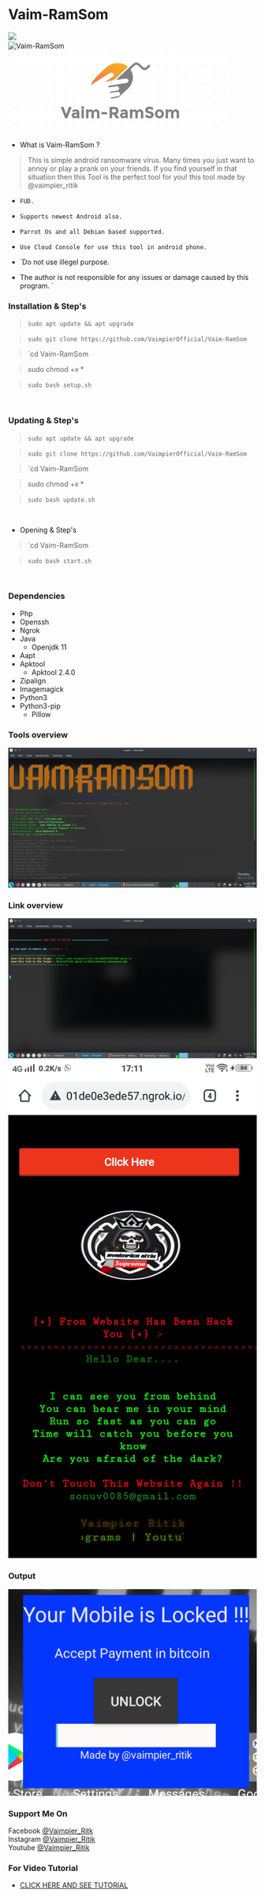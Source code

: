 # Vaim-RamSom
<img src="https://img.shields.io/badge/Vaim--RamSom-Android%20Ransomware-brightgreen"><br>
<img title="Vaim-RamSom" src="https://img.shields.io/badge/version-1.0-red"><br>
<img src="src/Vaim-RamSom.png"><br>


- What is Vaim-RamSom ?
> This is simple android ransomware virus.
> Many times you just want to annoy or play a prank on your friends.
> If you find yourself in that situation then this Tool is the perfect tool for you!
> this tool made by @vaimpier_ritik

* `FUD.`

* `Supports newest Android also.`

* `Parrot Os and all Debian based supported.`

* `Use Cloud Console for use this tool in android phone.`

* `Do not use illegel purpose.

*  The author is not responsible for any issues or damage caused by this program.   `


### Installation & Step's
 
> `sudo apt update && apt upgrade`
 
> `sudo git clone https://github.com/VaimpierOfficial/Vaim-RamSom`
 
> `cd Vaim-RamSom  

>  sudo chmod +x *

> `sudo bash setup.sh`

<br>

### Updating & Step's
 
> `sudo apt update && apt upgrade`
 
> `sudo git clone https://github.com/VaimpierOfficial/Vaim-RamSom`
 
> `cd Vaim-RamSom  

>  sudo chmod +x *

> `sudo bash update.sh`

<br>

- Opening & Step's
 
> `cd Vaim-RamSom  

> `sudo bash start.sh`

<br>

### Dependencies

- Php
- Openssh
- Ngrok
- Java
  - Openjdk 11
- Aapt
- Apktool
  - Apktool 2.4.0
- Zipalign
- Imagemagick
- Python3
- Python3-pip
  - Pillow

### Tools overview
<img src="src/main.png"></img>

### Link overview
<img src="src/link.png"></img><img src="src/link2.jpg"></img>

### Output 
<img src="src/app.png"></img>

### Support Me On
Facebook [@Vaimpier_Ritk](https://www.facebook.com/vaimpier.ritik.143)<br>
Instagram [@Vaimpier_Ritik](https://instagram.com/vaimpier_ritik)<br>
Youtube [@Vaimpier_Ritik](https://www.youtube.com/channel/UCDWhaLh7OIKzH4Bk952l7Iw)


### For Video Tutorial
- <a href="https://www.youtube.com/channel/UCDWhaLh7OIKzH4Bk952l7Iw"> CLICK HERE AND SEE TUTORIAL </a>
